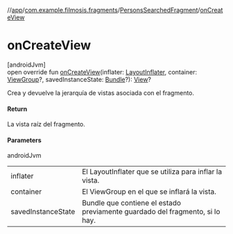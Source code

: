//[app](../../../index.md)/[com.example.filmosis.fragments](../index.md)/[PersonsSearchedFragment](index.md)/[onCreateView](on-create-view.md)

# onCreateView

[androidJvm]\
open override fun [onCreateView](on-create-view.md)(inflater: [LayoutInflater](https://developer.android.com/reference/kotlin/android/view/LayoutInflater.html), container: [ViewGroup](https://developer.android.com/reference/kotlin/android/view/ViewGroup.html)?, savedInstanceState: [Bundle](https://developer.android.com/reference/kotlin/android/os/Bundle.html)?): [View](https://developer.android.com/reference/kotlin/android/view/View.html)?

Crea y devuelve la jerarquía de vistas asociada con el fragmento.

#### Return

La vista raíz del fragmento.

#### Parameters

androidJvm

| | |
|---|---|
| inflater | El LayoutInflater que se utiliza para inflar la vista. |
| container | El ViewGroup en el que se inflará la vista. |
| savedInstanceState | Bundle que contiene el estado previamente guardado del fragmento, si lo hay. |
